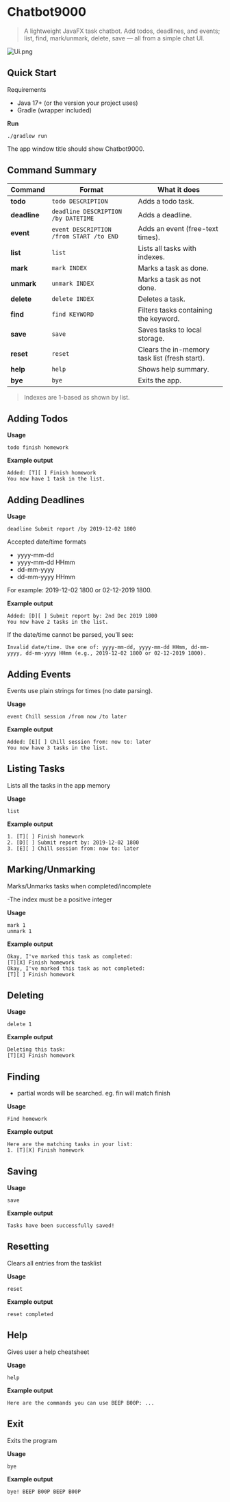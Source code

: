 # Chatbot9000

> A lightweight JavaFX task chatbot. Add todos, deadlines, and events; list, find, mark/unmark, delete, save — all from a simple chat UI.
 
![Ui.png](Ui.png)

## Quick Start

Requirements

- Java 17+ (or the version your project uses)
- Gradle (wrapper included)

**Run**

```angular2html
./gradlew run
```
The app window title should show Chatbot9000.

## Command Summary

| Command      | Format                                  | What it does                                  |
| ------------ | --------------------------------------- | --------------------------------------------- |
| **todo**     | `todo DESCRIPTION`                      | Adds a todo task.                             |
| **deadline** | `deadline DESCRIPTION /by DATETIME`     | Adds a deadline.                              |
| **event**    | `event DESCRIPTION /from START /to END` | Adds an event (free-text times).              |
| **list**     | `list`                                  | Lists all tasks with indexes.                 |
| **mark**     | `mark INDEX`                            | Marks a task as done.                         |
| **unmark**   | `unmark INDEX`                          | Marks a task as not done.                     |
| **delete**   | `delete INDEX`                          | Deletes a task.                               |
| **find**     | `find KEYWORD`                          | Filters tasks containing the keyword.         |
| **save**     | `save`                                  | Saves tasks to local storage.                 |
| **reset**    | `reset`                                 | Clears the in-memory task list (fresh start). |
| **help**     | `help`                                  | Shows help summary.                           |
| **bye**      | `bye`                                   | Exits the app.                                |

> Indexes are 1-based as shown by list.

## Adding Todos

**Usage**

```todo finish homework```

**Example output**

```
Added: [T][ ] Finish homework
You now have 1 task in the list.
```

## Adding Deadlines

**Usage**

```deadline Submit report /by 2019-12-02 1800```

Accepted date/time formats

- yyyy-mm-dd 
- yyyy-mm-dd HHmm 
- dd-mm-yyyy 
- dd-mm-yyyy HHmm

For example: 2019-12-02 1800 or 02-12-2019 1800.

**Example output**

```
Added: [D][ ] Submit report by: 2nd Dec 2019 1800
You now have 2 tasks in the list.
```

If the date/time cannot be parsed, you’ll see:

```angular2html
Invalid date/time. Use one of: yyyy-mm-dd, yyyy-mm-dd HHmm, dd-mm-yyyy, dd-mm-yyyy HHmm (e.g., 2019-12-02 1800 or 02-12-2019 1800).
```

## Adding Events

Events use plain strings for times (no date parsing).

**Usage**

```event Chill session /from now /to later```

**Example output**

```
Added: [E][ ] Chill session from: now to: later
You now have 3 tasks in the list.
```

## Listing Tasks

Lists all the tasks in the app memory

**Usage**

```list```

**Example output**

```angular2html
1. [T][ ] Finish homework
2. [D][ ] Submit report by: 2019-12-02 1800
3. [E][ ] Chill session from: now to: later
```
## Marking/Unmarking

Marks/Unmarks tasks when completed/incomplete

-The index must be a positive integer

**Usage**

```angular2html
mark 1
unmark 1
```

**Example output**

```
Okay, I've marked this task as completed:
[T][X] Finish homework
Okay, I've marked this task as not completed:
[T][ ] Finish homework
```
## Deleting

**Usage**

```angular2html
delete 1
```

**Example output**

```
Deleting this task:
[T][X] Finish homework
```

## Finding

- partial words will be searched. eg. fin will match finish

**Usage**

```
Find homework
```

**Example output**

```
Here are the matching tasks in your list:
1. [T][X] Finish homework
```

## Saving

**Usage**

```
save
```

**Example output**

```
Tasks have been successfully saved!
```

## Resetting

Clears all entries from the tasklist

**Usage**

```
reset
```

**Example output**

```
reset completed
```

## Help

Gives user a help cheatsheet

**Usage**

```
help
```

**Example output**

```
Here are the commands you can use BEEP B00P: ...
```

## Exit

Exits the program

**Usage**

```
bye
```

**Example output**

```
bye! BEEP B00P BEEP B00P    
```